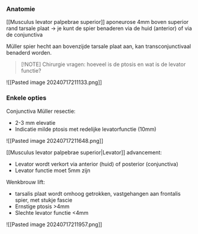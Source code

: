### Anatomie
[[Musculus levator palpebrae superior]] aponeurose 4mm boven superior rand tarsale plaat -> je kunt de spier benaderen via de huid (anterior) of via de conjunctiva

Müller spier hecht aan bovenzijde tarsale plaat aan, kan transconjunctivaal benaderd worden.

> [!NOTE] Chirurgie vragen: hoeveel is de ptosis en wat is de levator functie?

![[Pasted image 20240717211133.png]]

### Enkele opties

Conjunctiva Müller resectie:
- 2-3 mm elevatie
- Indicatie milde ptosis met redelijke levatorfunctie (10mm)
 
 ![[Pasted image 20240717211648.png]]


[[Musculus levator palpebrae superior|Levator]] advancement:
- Levator wordt verkort via anterior (huid) of posterior (conjunctiva)
- Levator functie moet 5mm zijn
 
Wenkbrouw lift:
- tarsalis plaat wordt omhoog getrokken, vastgehangen aan frontalis spier, met stukje fascie
- Ernstige ptosis >4mm
- Slechte levator functie <4mm

![[Pasted image 20240717211957.png]]
